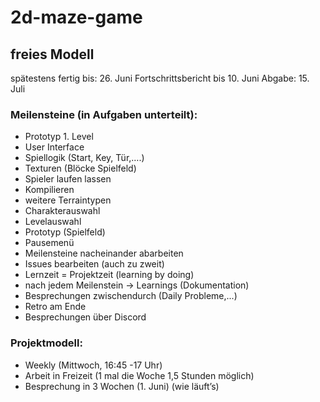 # 2d-maze-game


## freies Modell

spätestens fertig bis: 26. Juni
Fortschrittsbericht bis 10. Juni
Abgabe: 15. Juli

### Meilensteine (in Aufgaben unterteilt):
- Prototyp 1. Level
- User Interface
- Spiellogik (Start, Key, Tür,….)
- Texturen (Blöcke Spielfeld)
- Spieler laufen lassen
- Kompilieren
- weitere Terraintypen
- Charakterauswahl
- Levelauswahl
- Prototyp (Spielfeld)
- Pausemenü
- Meilensteine nacheinander abarbeiten
- Issues bearbeiten (auch zu zweit)
- Lernzeit = Projektzeit (learning by doing)
- nach jedem Meilenstein → Learnings (Dokumentation)
- Besprechungen zwischendurch (Daily Probleme,...)
- Retro am Ende
- Besprechungen über Discord


### Projektmodell: 
- Weekly (Mittwoch, 16:45 -17 Uhr)
- Arbeit in Freizeit (1 mal die Woche 1,5 Stunden möglich)
- Besprechung in 3 Wochen (1. Juni) (wie läuft’s)

